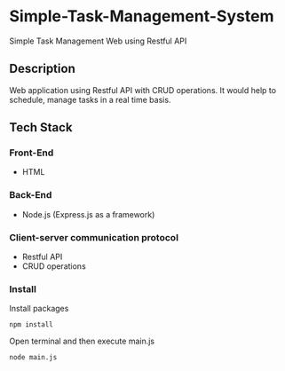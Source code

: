 # Simple-Task-Management-System
Simple Task Management Web using Restful API

## Description
Web application using Restful API with CRUD operations. It would help to schedule, manage tasks in a real time basis.

## Tech Stack
### Front-End
* HTML
### Back-End
* Node.js (Express.js as a framework)
### Client-server communication protocol
* Restful API
* CRUD operations
### Install
Install packages
```
npm install
```
Open terminal and then execute main.js
```
node main.js
```
